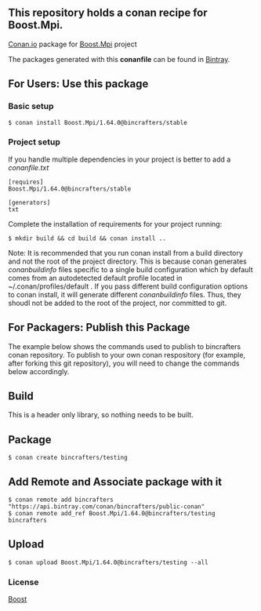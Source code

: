 ## This repository holds a conan recipe for Boost.Mpi.

[Conan.io](https://conan.io) package for [Boost.Mpi](https://github.com/Boostorg/Mpi) project

The packages generated with this **conanfile** can be found in [Bintray](https://bintray.com/bincrafters/public-conan/Boost.Mpi%3Abincrafters).

## For Users: Use this package

### Basic setup

    $ conan install Boost.Mpi/1.64.0@bincrafters/stable

### Project setup

If you handle multiple dependencies in your project is better to add a *conanfile.txt*

    [requires]
    Boost.Mpi/1.64.0@bincrafters/stable

    [generators]
    txt

Complete the installation of requirements for your project running:</small></span>

    $ mkdir build && cd build && conan install ..
	
Note: It is recommended that you run conan install from a build directory and not the root of the project directory.  This is because conan generates *conanbuildinfo* files specific to a single build configuration which by default comes from an autodetected default profile located in ~/.conan/profiles/default .  If you pass different build configuration options to conan install, it will generate different *conanbuildinfo* files.  Thus, they shoudl not be added to the root of the project, nor committed to git. 

## For Packagers: Publish this Package

The example below shows the commands used to publish to bincrafters conan repository. To publish to your own conan respository (for example, after forking this git repository), you will need to change the commands below accordingly. 

## Build  

This is a header only library, so nothing needs to be built.

## Package 

    $ conan create bincrafters/testing
	
## Add Remote and Associate package with it

	$ conan remote add bincrafters "https://api.bintray.com/conan/bincrafters/public-conan"
	$ conan remote add_ref Boost.Mpi/1.64.0@bincrafters/testing bincrafters

## Upload

    $ conan upload Boost.Mpi/1.64.0@bincrafters/testing --all

### License
[Boost](LICENSE)
